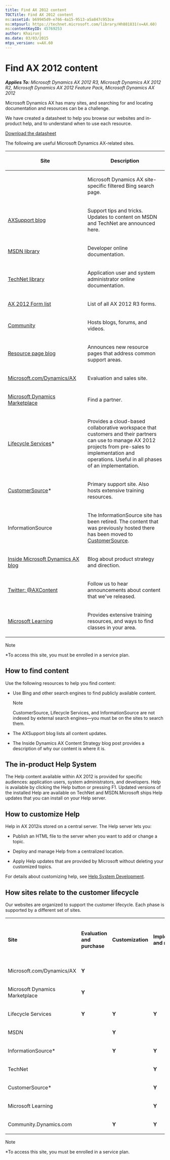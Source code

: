 ```yaml
---
title: Find AX 2012 content
TOCTitle: Find AX 2012 content
ms:assetid: b69945d9-e766-4a15-9513-a5a847c953ce
ms:mtpsurl: https://technet.microsoft.com/library/Hh881831(v=AX.60)
ms:contentKeyID: 45769253
author: Khairunj
ms.date: 03/03/2015
mtps_version: v=AX.60
---
```


# Find AX 2012 content 


_**Applies To:** Microsoft Dynamics AX 2012 R3, Microsoft Dynamics AX 2012 R2, Microsoft Dynamics AX 2012 Feature Pack, Microsoft Dynamics AX 2012_

Microsoft Dynamics AX has many sites, and searching for and locating documentation and resources can be a challenge.

We have created a datasheet to help you browse our websites and in-product help, and to understand when to use each resource.

[Download the datasheet](https://aka.ms/axcontentpdf)

The following are useful Microsoft Dynamics AX-related sites.

<table>
<colgroup>
<col style="width: 50%" />
<col style="width: 50%" />
</colgroup>
<thead>
<tr class="header">
<th><p>Site</p></th>
<th><p>Description</p></th>
</tr>
</thead>
<tbody>
<tr class="odd">
<td></td>
<td><p>Microsoft Dynamics AX site-specific filtered Bing search page.</p></td>
</tr>
<tr class="even">
<td><p><a href="https://aka.ms/axsupportblog">AXSupport blog</a></p></td>
<td><p>Support tips and tricks. Updates to content on MSDN and TechNet are announced here.</p></td>
</tr>
<tr class="odd">
<td><p><a href="https://aka.ms/axmsdn">MSDN library</a></p></td>
<td><p>Developer online documentation.</p></td>
</tr>
<tr class="even">
<td><p><a href="https://aka.ms/axtechnet">TechNet library</a></p></td>
<td><p>Application user and system administrator online documentation.</p></td>
</tr>
<tr class="odd">
<td><p><a href="https://aka.ms/axformhelplist">AX 2012 Form list</a></p></td>
<td><p>List of all AX 2012 R3 forms.</p></td>
</tr>
<tr class="even">
<td><p><a href="http://community.dynamics.com">Community</a></p></td>
<td><p>Hosts blogs, forums, and videos.</p></td>
</tr>
<tr class="odd">
<td><p><a href="https://aka.ms/axresourcepageblog">Resource page blog</a></p></td>
<td><p>Announces new resource pages that address common support areas.</p></td>
</tr>
<tr class="even">
<td><p><a href="https://microsoft.com/dynamics/ax">Microsoft.com/Dynamics/AX</a></p></td>
<td><p>Evaluation and sales site.</p></td>
</tr>
<tr class="odd">
<td><p><a href="https://aka.ms/axmarketplace">Microsoft Dynamics Marketplace</a></p></td>
<td><p>Find a partner.</p></td>
</tr>
<tr class="even">
<td><p><a href="http://lcs.dynamics.com">Lifecycle Services</a>*</p></td>
<td><p>Provides a cloud-based collaborative workspace that customers and their partners can use to manage AX 2012 projects from pre-sales to implementation and operations. Useful in all phases of an implementation.</p></td>
</tr>
<tr class="odd">
<td><p><a href="http://www.customersource.com">CustomerSource</a>*</p></td>
<td><p>Primary support site. Also hosts extensive training resources.</p></td>
</tr>
<tr class="even">
<td><p>InformationSource</p></td>
<td><p>The InformationSource site has been retired. The content that was previously hosted there has been moved to <a href="https://mbs.microsoft.com/customersource/northamerica/ax/news-events/news/informationsource">CustomerSource</a>.</p></td>
</tr>
<tr class="odd">
<td><p><a href="https://aka.ms/axcontentstrategy">Inside Microsoft Dynamics AX blog</a></p></td>
<td><p>Blog about product strategy and direction.</p></td>
</tr>
<tr class="even">
<td><p><a href="http://twitter.com/">Twitter: @AXContent</a></p></td>
<td><p>Follow us to hear announcements about content that we've released.</p></td>
</tr>
<tr class="odd">
<td><p><a href="https://www.microsoft.com/learning/en-us/default.aspx">Microsoft Learning</a></p></td>
<td><p>Provides extensive training resources, and ways to find classes in your area.</p></td>
</tr>
</tbody>
</table>

> [!NOTE]
> <P>*To access this site, you must be enrolled in a service plan.</P>

## How to find content

Use the following resources to help you find content:

  - Use Bing and other search engines to find publicly available content.
    

    > [!NOTE]
    > <P>CustomerSource, Lifecycle Services, and InformationSource are not indexed by external search engines—you must be on the sites to search them.</P>

  - The AXSupport blog lists all content updates.

  - The Inside Dynamics AX Content Strategy blog post provides a description of why our content is where it is.

## The in-product Help System

The Help content available within AX 2012 is provided for specific audiences: application users, system administrators, and developers. Help is available by clicking the Help button or pressing F1. Updated versions of the installed Help are available on TechNet and MSDN.Microsoft ships Help updates that you can install on your Help server.

## How to customize Help

Help in AX 2012is stored on a central server. The Help server lets you:

  - Publish an HTML file to the server when you want to add or change a topic.

  - Deploy and manage Help from a centralized location.

  - Apply Help updates that are provided by Microsoft without deleting your customized topics.

For details about customizing help, see [Help System Development](https://technet.microsoft.com/library/gg882383\(v=ax.60\)).

## How sites relate to the customer lifecycle

Our websites are organized to support the customer lifecycle. Each phase is supported by a different set of sites.

<table style="width:100%;">
<colgroup>
<col style="width: 16%" />
<col style="width: 16%" />
<col style="width: 16%" />
<col style="width: 16%" />
<col style="width: 16%" />
<col style="width: 16%" />
</colgroup>
<tbody>
<tr class="odd">
<td><p><strong>Site</strong></p></td>
<td><p><strong>Evaluation and purchase</strong></p></td>
<td><p><strong>Customization</strong></p></td>
<td><p><strong>Implementation and rollout</strong></p></td>
<td><p><strong>Production use</strong></p></td>
<td><p><strong>Production operations, updates, and</strong>  <strong>support</strong></p></td>
</tr>
<tr class="even">
<td><p>Microsoft.com/Dynamics/AX</p></td>
<td><p><strong>Y</strong></p></td>
<td><p></p></td>
<td><p></p></td>
<td><p></p></td>
<td><p></p></td>
</tr>
<tr class="odd">
<td><p>Microsoft Dynamics Marketplace</p></td>
<td><p><strong>Y</strong></p></td>
<td><p></p></td>
<td><p></p></td>
<td><p></p></td>
<td><p></p></td>
</tr>
<tr class="even">
<td><p>Lifecycle Services</p></td>
<td><p><strong>Y</strong></p></td>
<td><p><strong>Y</strong></p></td>
<td><p><strong>Y</strong></p></td>
<td><p></p></td>
<td><p><strong>Y</strong></p></td>
</tr>
<tr class="odd">
<td><p>MSDN</p></td>
<td><p></p></td>
<td><p><strong>Y</strong></p></td>
<td><p></p></td>
<td><p></p></td>
<td><p></p></td>
</tr>
<tr class="even">
<td><p>InformationSource*</p></td>
<td><p></p></td>
<td><p><strong>Y</strong></p></td>
<td><p><strong>Y</strong></p></td>
<td><p></p></td>
<td><p><strong>Y</strong></p></td>
</tr>
<tr class="odd">
<td><p>TechNet</p></td>
<td><p></p></td>
<td><p></p></td>
<td><p><strong>Y</strong></p></td>
<td><p><strong>Y</strong></p></td>
<td><p><strong>Y</strong></p></td>
</tr>
<tr class="even">
<td><p>CustomerSource*</p></td>
<td><p></p></td>
<td><p></p></td>
<td><p><strong>Y</strong></p></td>
<td><p></p></td>
<td><p><strong>Y</strong></p></td>
</tr>
<tr class="odd">
<td><p>Microsoft Learning</p></td>
<td><p></p></td>
<td><p></p></td>
<td><p><strong>Y</strong></p></td>
<td><p></p></td>
<td><p></p></td>
</tr>
<tr class="even">
<td><p>Community.Dynamics.com</p></td>
<td><p></p></td>
<td><p><strong>Y</strong></p></td>
<td><p><strong>Y</strong></p></td>
<td><p><strong>Y</strong></p></td>
<td><p><strong>Y</strong></p></td>
</tr>
</tbody>
</table>



> [!NOTE]
> <P>*To access this site, you must be enrolled in a service plan.</P>


  


